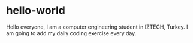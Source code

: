 # hello-world
Hello everyone,
I am a computer engineering student in IZTECH, Turkey. 
I am going to add my daily coding exercise every day.
